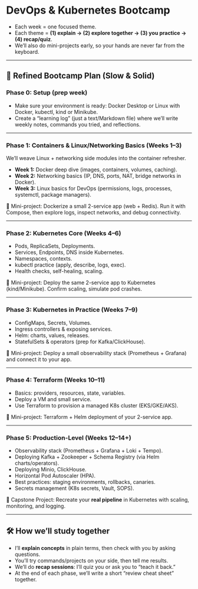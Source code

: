 # DevOps & Kubernetes Bootcamp
* Each week = one focused theme.
* Each theme = **(1) explain → (2) explore together → (3) you practice → (4) recap/quiz**.
* We’ll also do mini-projects early, so your hands are never far from the keyboard.

---

## 🔹 Refined Bootcamp Plan (Slow & Solid)

### **Phase 0: Setup (prep week)**

* Make sure your environment is ready: Docker Desktop or Linux with Docker, kubectl, kind or Minikube.
* Create a “learning log” (just a text/Markdown file) where we’ll write weekly notes, commands you tried, and reflections.

---

### **Phase 1: Containers & Linux/Networking Basics (Weeks 1–3)**

We’ll weave Linux + networking side modules into the container refresher.

* **Week 1:** Docker deep dive (images, containers, volumes, caching).
* **Week 2:** Networking basics (IP, DNS, ports, NAT, bridge networks in Docker).
* **Week 3:** Linux basics for DevOps (permissions, logs, processes, systemctl, package managers).

🎯 Mini-project: Dockerize a small 2-service app (web + Redis). Run it with Compose, then explore logs, inspect networks, and debug connectivity.

---

### **Phase 2: Kubernetes Core (Weeks 4–6)**

* Pods, ReplicaSets, Deployments.
* Services, Endpoints, DNS inside Kubernetes.
* Namespaces, contexts.
* kubectl practice (apply, describe, logs, exec).
* Health checks, self-healing, scaling.

🎯 Mini-project: Deploy the same 2-service app to Kubernetes (kind/Minikube). Confirm scaling, simulate pod crashes.

---

### **Phase 3: Kubernetes in Practice (Weeks 7–9)**

* ConfigMaps, Secrets, Volumes.
* Ingress controllers & exposing services.
* Helm: charts, values, releases.
* StatefulSets & operators (prep for Kafka/ClickHouse).

🎯 Mini-project: Deploy a small observability stack (Prometheus + Grafana) and connect it to your app.

---

### **Phase 4: Terraform (Weeks 10–11)**

* Basics: providers, resources, state, variables.
* Deploy a VM and small service.
* Use Terraform to provision a managed K8s cluster (EKS/GKE/AKS).

🎯 Mini-project: Terraform + Helm deployment of your 2-service app.

---

### **Phase 5: Production-Level (Weeks 12–14+)**

* Observability stack (Prometheus + Grafana + Loki + Tempo).
* Deploying Kafka + Zookeeper + Schema Registry (via Helm charts/operators).
* Deploying Minio, ClickHouse.
* Horizontal Pod Autoscaler (HPA).
* Best practices: staging environments, rollbacks, canaries.
* Secrets management (K8s secrets, Vault, SOPS).

🎯 Capstone Project: Recreate your **real pipeline** in Kubernetes with scaling, monitoring, and logging.

---

## 🛠️ How we’ll study together

* I’ll **explain concepts** in plain terms, then check with you by asking questions.
* You’ll try commands/projects on your side, then tell me results.
* We’ll do **recap sessions**: I’ll quiz you or ask you to “teach it back.”
* At the end of each phase, we’ll write a short “review cheat sheet” together.
